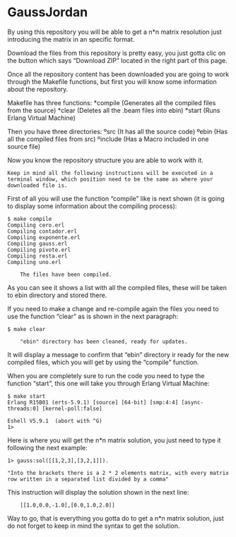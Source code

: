 GaussJordan
===========
By using this repository you will be able to get a n*n matrix resolution just introducing the matrix in an specific format.

Download the files from this repository is pretty easy, you just gotta clic on the button which says “Download ZIP” located in the right part of this page.

Once all the repository content has been downloaded you are going to work through the Makefile functions, but first you will know some information about the repository.

Makefile has three functions:
	*compile (Generates all the compiled files from the source)
	*clear (Deletes all the .beam files into ebin)
	*start (Runs Erlang Virtual Machine)

Then you have three directories:
	ºsrc (It has all the source code)
	ºebin (Has all the compiled files from src)
	ºinclude (Has a Macro included in one source file)

Now you know the repository structure you are able to work with it.

	Keep in mind all the following instructions will be executed in a terminal window, which position need to be the same as where your downloaded file is.

First of all you will use the function “compile” like is next shown (it is going to display some information about the compiling process):
		
	$ make compile
	Compiling cero.erl
	Compiling contador.erl
	Compiling exponente.erl
	Compiling gauss.erl
	Compiling pivote.erl
	Compiling resta.erl
	Compiling uno.erl

		The files have been compiled.

As you can see it shows a list with all the compiled files, these will be taken to ebin directory and stored there.

If you need to make a change and re-compile again the files you need to use the function “clear” as is shown in the next paragraph:

	$ make clear

		"ebin" directory has been cleaned, ready for updates.

It will display a message to confirm that “ebin” directory ir ready for the new compiled files, which you will get by using the “compile” function.

When you are completely sure to run the code you need to type the function “start”, this one will take you through Erlang Virtual Machine:

	$ make start
	Erlang R15B01 (erts-5.9.1) [source] [64-bit] [smp:4:4] [async-threads:0] [kernel-poll:false]

	Eshell V5.9.1  (abort with ^G)
	1> 


Here is where you will get the n*n matrix solution, you just need to type it following the next example:

	1> gauss:sol([[1,2,3],[3,2,1]]).

	"Into the brackets there is a 2 * 2 elements matrix, with every matrix row written in a separated list divided by a comma"

This instruction will display the solution shown in the next line:

		[[1.0,0.0,-1.0],[0.0,1.0,2.0]]

Way to go, that is everything you gotta do to get a n*n matrix solution, just do not forget to keep in mind the syntax to get the solution.

